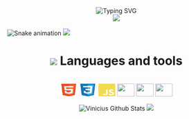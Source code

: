  
<div align="center">
<img src="https://readme-typing-svg.herokuapp.com?font=Fira+Code&duration=3000&pause=1000&color=0407F7&center=true&vCenter=true&width=435&lines=Hi!+I'm+Vinicius;Welcome+to+my+Git!" alt="Typing SVG" /><br>
<a href="https://www.linkedin.com/in/ViniiCaetano">
<img src="https://img.shields.io/badge/linkedin%20-%230077B5.svg?&style=for-the-badge&logo=linkedin&logoColor=white"/>
</a></div>

![Snake animation](https://github.com/zViniicius/zViniicius/blob/output/github-contribution-grid-snake.svg)
![](https://komarev.com/ghpvc/?username=zViniicius&color=blueviolet&style=for-the-badge)

<div align="center"> 
  <h1><img src="https://media.giphy.com/media/UvPvsX9oMlMWs/giphy.gif" height="30px"> Languages and tools</h1>
  <div style="display: inline_block"><br>
    <img align="center"  height="30" width="40" src="https://raw.githubusercontent.com/devicons/devicon/master/icons/html5/html5-original.svg">
    <img align="center"  height="30" width="40" src="https://raw.githubusercontent.com/devicons/devicon/master/icons/css3/css3-original.svg">
    <img align="center"  height="30" width="40" src="https://raw.githubusercontent.com/devicons/devicon/master/icons/javascript/javascript-plain.svg">
    <img align="center"  height="30" width="40" src="https://cdn.jsdelivr.net/gh/devicons/devicon/icons/typescript/typescript-original.svg">
    <img align="center"  height="30" width="40" src="https://cdn.jsdelivr.net/gh/devicons/devicon/icons/react/react-original.svg">
    <img align="center"  height="30" width="40" src="https://arnabghosh.me/img/logo-nodejs.png">
 </div>

<br />

<div align="center"> 
 <img height="150em" alt = "Vinicius Github Stats" src="https://github-readme-stats.vercel.app/api?username=zViniicius&show_icons=true&theme=algolia&include_all_commits=true&count_private=true"/>
  <img height="150em" src="https://github-readme-stats.vercel.app/api/top-langs/?username=zViniicius&layout=compact&langs_count=7&theme=algolia"/>
</div>
